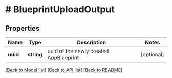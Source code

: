 # # BlueprintUploadOutput

## Properties

Name | Type | Description | Notes
------------ | ------------- | ------------- | -------------
**uuid** | **string** | uuid of the newly created AppBlueprint | [optional]

[[Back to Model list]](../../README.md#models) [[Back to API list]](../../README.md#endpoints) [[Back to README]](../../README.md)
